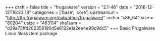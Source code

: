 +++
draft = false
title = "frugalware"
version = "2.1-46"
date = "2016-12-12T16:23:18"
categories = ['base', 'core']
upstreamurl = "http://ftp.frugalware.org/pub/other/frugalware/"
arch = "x86_64"
size = "80204"
usize = "463114"
sha1sum = "d29a73ffd202359190d5e8122e1a2ee4e99c9dc5"
+++
Basic Frugalware Linux filesystem package